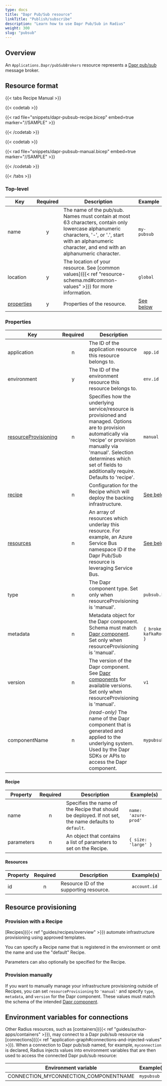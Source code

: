 ```yaml
---
type: docs
title: "Dapr Pub/Sub resource"
linkTitle: "Publish/subscribe"
description: "Learn how to use Dapr Pub/Sub in Radius"
weight: 300
slug: "pubsub"
---
```


## Overview

An `Applications.Dapr/pubSubBrokers` resource represents a [Dapr pub/sub](https://docs.dapr.io/developing-applications/building-blocks/pubsub/pubsub-overview/) message broker.

## Resource format

{{< tabs Recipe Manual >}}

{{< codetab >}}

{{< rad file="snippets/dapr-pubsub-recipe.bicep" embed=true marker="//SAMPLE" >}}

{{< /codetab >}}

{{< codetab >}}

{{< rad file="snippets/dapr-pubsub-manual.bicep" embed=true marker="//SAMPLE" >}}

{{< /codetab >}}

{{< /tabs >}}

### Top-level

| Key  | Required | Description | Example |
|------|:--------:|-------------|---------|
| name | y | The name of the pub/sub. Names must contain at most 63 characters, contain only lowercase alphanumeric characters, '-', or '.', start with an alphanumeric character, and end with an alphanumeric character. | `my-pubsub` |
| location | y | The location of your resource. See [common values]({{< ref "resource-schema.md#common-values" >}}) for more information. | `global`
| [properties](#properties) | y | Properties of the resource. | [See below](#properties)

### Properties

| Key  | Required | Description | Example |
|------|:--------:|-------------|---------|
| application | n | The ID of the application resource this resource belongs to. | `app.id`
| environment | y | The ID of the environment resource this resource belongs to. | `env.id`
| [resourceProvisioning](#resource-provisioning) | n | Specifies how the underlying service/resource is provisioned and managed. Options are to provision automatically via 'recipe' or provision manually via 'manual'. Selection determines which set of fields to additionally require. Defaults to 'recipe'. | `manual`
| [recipe](#recipe) | n | Configuration for the Recipe which will deploy the backing infrastructure. | [See below](#recipe)
| [resources](#resources) | n | An array of resources which underlay this resource. For example, an Azure Service Bus namespace ID if the Dapr Pub/Sub resource is leveraging Service Bus. | [See below](#resources)
| type | n | The Dapr component type. Set only when resourceProvisioning is 'manual'. | `pubsub.kafka` |
| metadata | n | Metadata object for the Dapr component. Schema must match [Dapr component](https://docs.dapr.io/reference/components-reference/supported-pubsub/). Set only when resourceProvisioning is 'manual'. | `{ brokers: kafkaRoute.properties.url }` |
| version | n | The version of the Dapr component. See [Dapr components](https://docs.dapr.io/reference/components-reference/supported-pubsub/) for available versions. Set only when resourceProvisioning is 'manual'. | `v1` |
| componentName | n | _(read-only)_ The name of the Dapr component that is generated and applied to the underlying system. Used by the Dapr SDKs or APIs to access the Dapr component. | `mypubsub` |

#### Recipe

| Property | Required | Description | Example(s) |
|------|:--------:|-------------|---------|
| name | n | Specifies the name of the Recipe that should be deployed. If not set, the name defaults to `default`. | `name: 'azure-prod'`
| parameters | n | An object that contains a list of parameters to set on the Recipe. | `{ size: 'large' }`

#### Resources

| Property | Required | Description | Example(s) |
|----------|:--------:|-------------|------------|
| id | n | Resource ID of the supporting resource. | `account.id`

## Resource provisioning

### Provision with a Recipe

[Recipes]({{< ref "guides/recipes/overview" >}}) automate infrastructure provisioning using approved templates.

You can specify a Recipe name that is registered in the environment or omit the name and use the "default" Recipe.

Parameters can also optionally be specified for the Recipe.

### Provision manually

If you want to manually manage your infrastructure provisioning outside of Recipes, you can set `resourceProvisioning` to `'manual'` and specify `type`, `metadata`, and `version` for the Dapr component. These values must match the schema of the intended [Dapr component](https://docs.dapr.io/reference/components-reference/supported-pubsub/).

## Environment variables for connections

Other Radius resources, such as [containers]({{< ref "guides/author-apps/containers" >}}), may connect to a Dapr pub/sub resource via [connections]({{< ref "application-graph#connections-and-injected-values" >}}). When a connection to Dapr pub/sub named, for example, `myconnection` is declared, Radius injects values into environment variables that are then used to access the connected Dapr pub/sub resource:

| Environment variable | Example(s) |
|----------------------|------------|
| CONNECTION_MYCONNECTION_COMPONENTNAME | `mypubsub` |